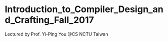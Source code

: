 # Introduction_to_Compiler_Design_and_Crafting_Fall_2017

Lectured by Prof. Yi-Ping You @CS NCTU Taiwan
